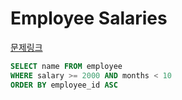 Employee Salaries
===
[문제링크](https://www.hackerrank.com/challenges/salary-of-employees/)   
```sql
SELECT name FROM employee
WHERE salary >= 2000 AND months < 10
ORDER BY employee_id ASC
```

